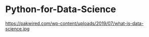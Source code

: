 # Python-for-Data-Science

https://pakwired.com/wp-content/uploads/2019/07/what-is-data-science.jpg


